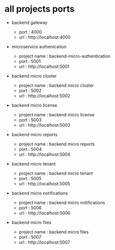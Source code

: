 # all projects ports

- backend gateway
  - port : 4000
  - url : http://localhost:4000

- microservice authenication
  - project name : backend-micro-authentication
  - port : 5001
  - url : http://localhost:5001

- backend micro cluster
  - project name : backend micro cluster
  - port : 5002
  - url : http://localhost:5002

- backend micro license
  - project name : backend micro license
  - port : 5003
  - url : http://localhost:5003

- backend micro reports
  - project name : backend micro reports
  - port : 5004
  - url : http://localhost:5004

- backend micro tenant
  - project name : backend micro tenant
  - port : 5005
  - url : http://localhost:5005

- backend micro notifications
  - project name : backend micro notifications
  - port : 5006
  - url : http://localhost:5006

- backend micro files
  - project name : backend micro files
  - port : 5007
  - url : http://localhost:5007
  